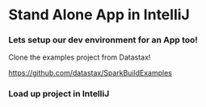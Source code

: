 # Stand Alone App in IntelliJ


### Lets setup our dev environment for an App too!

Clone the examples project from Datastax!

https://github.com/datastax/SparkBuildExamples


### Load up project in IntelliJ